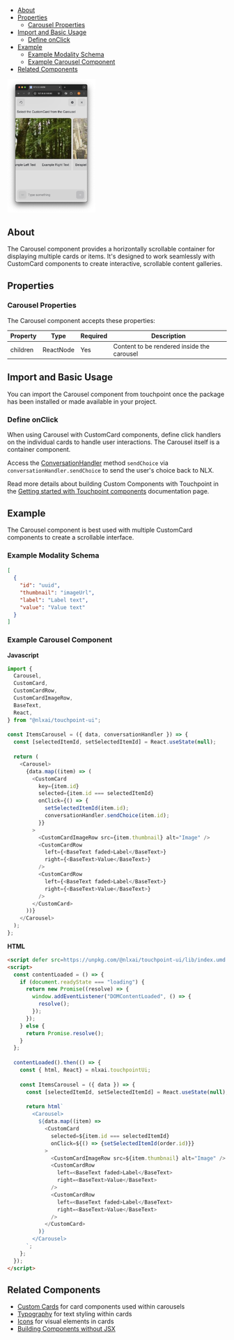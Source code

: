 - [About](#about)
- [Properties](#properties)
  - [Carousel Properties](#carousel-properties)
- [Import and Basic Usage](#import-and-basic-usage)
  - [Define onClick](#define-onclick)
- [Example](#example)
  - [Example Modality Schema](#example-modality-schema)
  - [Example Carousel Component](#example-carousel-component)
- [Related Components](#related-components)

<img src="/images/Touchpoint-Carousel.png" alt="Carousel Rendered Example" style="max-width: 40%;">

## About

The Carousel component provides a horizontally scrollable container for displaying multiple cards or items. It's designed to work seamlessly with CustomCard components to create interactive, scrollable content galleries.

## Properties

### Carousel Properties

The Carousel component accepts these properties:

| Property | Type      | Required | Description                                |
| -------- | --------- | -------- | ------------------------------------------ |
| children | ReactNode | Yes      | Content to be rendered inside the carousel |

## Import and Basic Usage

You can import the Carousel component from touchpoint once the package has been installed or made available in your project.

### Define onClick

When using Carousel with CustomCard components, define click handlers on the individual cards to handle user interactions. The Carousel itself is a container component.

Access the [ConversationHandler](/headless-api-reference#interface-conversationhandler) method `sendChoice` via `conversationHandler.sendChoice` to send the user's choice back to NLX.

Read more details about building Custom Components with Touchpoint in the [Getting started with Touchpoint components](/guide-building-custom-components) documentation page.

## Example

The Carousel component is best used with multiple CustomCard components to create a scrollable interface.

### Example Modality Schema

```json
[
  {
    "id": "uuid",
    "thumbnail": "imageUrl",
    "label": "Label text",
    "value": "Value text"
  }
]
```

### Example Carousel Component

**Javascript**

```javascript
import {
  Carousel,
  CustomCard,
  CustomCardRow,
  CustomCardImageRow,
  BaseText,
  React,
} from "@nlxai/touchpoint-ui";

const ItemsCarousel = ({ data, conversationHandler }) => {
  const [selectedItemId, setSelectedItemId] = React.useState(null);

  return (
    <Carousel>
      {data.map((item) => (
        <CustomCard
          key={item.id}
          selected={item.id === selectedItemId}
          onClick={() => {
            setSelectedItemId(item.id);
            conversationHandler.sendChoice(item.id);
          }}
        >
          <CustomCardImageRow src={item.thumbnail} alt="Image" />
          <CustomCardRow
            left={<BaseText faded>Label</BaseText>}
            right={<BaseText>Value</BaseText>}
          />
          <CustomCardRow
            left={<BaseText faded>Label</BaseText>}
            right={<BaseText>Value</BaseText>}
          />
        </CustomCard>
      ))}
    </Carousel>
  );
};
```

**HTML**

```html
<script defer src=https://unpkg.com/@nlxai/touchpoint-ui/lib/index.umd.js></script>
<script>
  const contentLoaded = () => {
    if (document.readyState === "loading") {
      return new Promise((resolve) => {
        window.addEventListener("DOMContentLoaded", () => {
          resolve();
        });
      });
    } else {
      return Promise.resolve();
    }
  };

  contentLoaded().then(() => {
    const { html, React} = nlxai.touchpointUi;

    const ItemsCarousel = ({ data }) => {
      const [selectedItemId, setSelectedItemId] = React.useState(null);

      return html`
        <Carousel>
          ${data.map((item) =>
            <CustomCard
              selected=${item.id === selectedItemId}
              onClick=${() => {setSelectedItemId(order.id)}}
            >
              <CustomCardImageRow src=${item.thumbnail} alt="Image" />
              <CustomCardRow
                left=<BaseText faded>Label</BaseText>
                right=<BaseText>Value</BaseText>
              />
              <CustomCardRow
                left=<BaseText faded>Label</BaseText>
                right=<BaseText>Value</BaseText>
              />
            </CustomCard>
          )}
        </Carousel>
      `;
    };
  });
</script>
```

## Related Components

- [Custom Cards](/touchpoint-CustomCards) for card components used within carousels
- [Typography](/touchpoint-Typography) for text styling within cards
- [Icons](/touchpoint-Icons) for visual elements in cards
- [Building Components without JSX](/guide-html-components)
